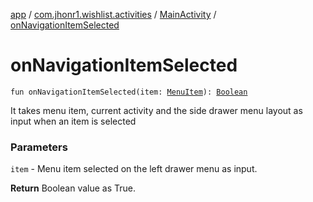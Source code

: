 [app](../../index.md) / [com.jhonr1.wishlist.activities](../index.md) / [MainActivity](index.md) / [onNavigationItemSelected](./on-navigation-item-selected.md)

# onNavigationItemSelected

`fun onNavigationItemSelected(item: `[`MenuItem`](https://developer.android.com/reference/android/view/MenuItem.html)`): `[`Boolean`](https://kotlinlang.org/api/latest/jvm/stdlib/kotlin/-boolean/index.html)

It takes menu item, current activity and the side drawer menu layout as input when an item is selected

### Parameters

`item` - Menu item selected on the left drawer menu as input.

**Return**
Boolean value as True.

